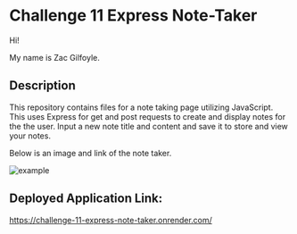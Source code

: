 # Challenge 11 Express Note-Taker
Hi!

My name is Zac Gilfoyle.

## Description
This repository contains files for a note taking page utilizing JavaScript. This uses Express for get and post requests to create and display notes for the the user. Input a new note title and content and save it to store and view your notes.

Below is an image and link of the note taker.

![example](https://github.com/ZACGIL/Challenge-11-Express-Note-Taker/assets/30303489/efec4c4b-7d88-4212-a2bc-f795ce382c6a)

## Deployed Application Link:
https://challenge-11-express-note-taker.onrender.com/
